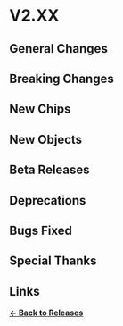 # V2.XX

## General Changes

## Breaking Changes

## New Chips

## New Objects

## Beta Releases

## Deprecations

## Bugs Fixed

## Special Thanks

## Links

**[<- Back to Releases](./)**
